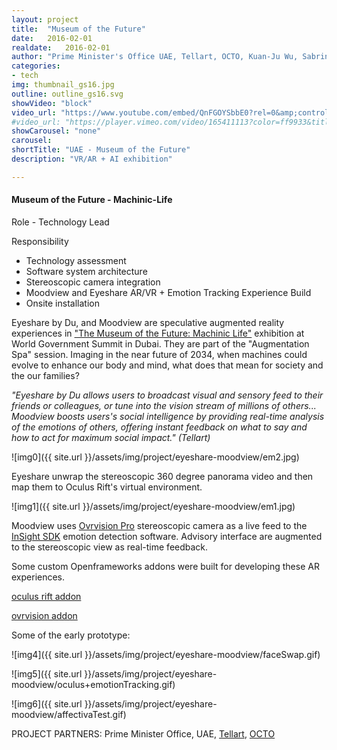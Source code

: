 ```yaml
---
layout: project
title:  "Museum of the Future"
date:   2016-02-01
realdate:   2016-02-01
author: "Prime Minister's Office UAE, Tellart, OCTO, Kuan-Ju Wu, Sabrina Verhage"
categories:
- tech
img: thumbnail_gs16.jpg
outline: outline_gs16.svg
showVideo: "block"
video_url: "https://www.youtube.com/embed/QnFGOYSbbE0?rel=0&amp;controls=0&amp;showinfo=0"
#video_url: "https://player.vimeo.com/video/165411113?color=ff9933&title=0&byline=0&portrait=0"
showCarousel: "none"
carousel:
shortTitle: "UAE - Museum of the Future"
description: "VR/AR + AI exhibition"

---
```

#### Museum of the Future - Machinic-Life ####

Role - Technology Lead

Responsibility

- Technology assessment
- Software system architecture
- Stereoscopic camera integration
- Moodview and Eyeshare AR/VR + Emotion Tracking Experience Build
- Onsite installation


Eyeshare by Du, and Moodview are speculative augmented reality experiences in ["The Museum of the Future: Machinic Life"](http://www.tellart.com/project/museum-of-the-future-machinic-life/) exhibition at World Government Summit in Dubai. They are part of the "Augmentation Spa" session. Imaging in the near future of 2034, when machines could evolve to enhance our body and mind, what does that mean for society and the our families?

_"Eyeshare by Du allows users to broadcast visual and sensory feed to their friends or colleagues, or tune into the vision stream of millions of others...
Moodview boosts users's social intelligence by providing real-time analysis of the emotions of others, offering instant feedback on what to say and how to act for maximum social impact."_  _(Tellart)_


![img0]({{ site.url }}/assets/img/project/eyeshare-moodview/em2.jpg)

Eyeshare unwrap the stereoscopic 360 degree panorama video and then map them to Oculus Rift's virtual environment.

![img1]({{ site.url }}/assets/img/project/eyeshare-moodview/em1.jpg)

Moodview uses [Ovrvision Pro](http://ovrvision.com/setup-en/) stereoscopic camera as a live feed to the [InSight SDK](http://sightcorp.com/insight/) emotion detection software. Advisory interface are augmented to the stereoscopic view as real-time feedback.




Some custom Openframeworks addons were built for developing these AR experiences.

[oculus rift addon](https://github.com/kuanju/ofxOculusDK2)

[ovrvision addon](https://github.com/kuanju/ofxOvrvision)

Some of the early prototype:

![img4]({{ site.url }}/assets/img/project/eyeshare-moodview/faceSwap.gif)

![img5]({{ site.url }}/assets/img/project/eyeshare-moodview/oculus+emotionTracking.gif)

![img6]({{ site.url }}/assets/img/project/eyeshare-moodview/affectivaTest.gif)


PROJECT PARTNERS:
Prime Minister Office, UAE,
[Tellart](http://tellart.com),
[OCTO](http://www.octopd.com/)
